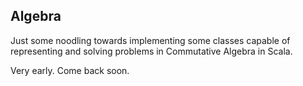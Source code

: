 ## Algebra

Just some noodling towards implementing some classes capable of 
representing and solving problems in Commutative Algebra in Scala.

Very early. Come back soon.

